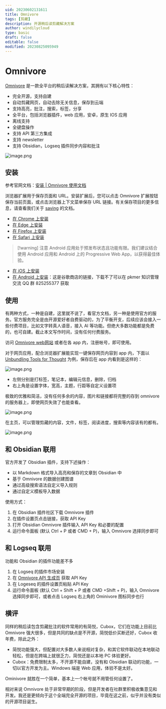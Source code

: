 ```yaml
---
uid: 20230602131611
title: Omnivore
tags: [剪藏]
description: 开源稍后读剪藏解决方案 
author: windilycloud
type: basic
draft: false
editable: false
modified: 20230825095949
---
```


# Omnivore

[Omnivore](https://github.com/omnivore-app/omnivore) 是一款全平台的稍后读解决方案，其拥有以下核心特性：

- 完全开源，支持自建
- 自动剪藏网页，自动去除无关信息，保存到云端
- 支持高亮，批注，搜索，标签，分享
- 全平台，包括浏览器插件，web 应用，安卓，原生 IOS 应用
- 离线支持
- 全键盘操作
- 支持 API 第三方集成
- 支持 newsletter
- 支持 Obsidian，Logseq 插件同步内容和批注

![image.png](https://cdn.pkmer.cn/images/20230602174423.png!pkmer)

## 安装

参考官网文档：[安装 | Omnivore 使用文档](https://docs.omnivore.app/zh/using/install.html)

浏览器扩展用于保存页面和 URL。安装扩展后，您可以点击 Omnivore 扩展按钮保存当前页面，或点击浏览器上下文菜单保存 URL 链接。有关保存项目的更多信息，请查看我们关于 [saving](https://docs.omnivore.app/zh/using/saving.html) 的文档。

- [在 Chrome 上安装](https://omnivore.app/install/chrome)
- [在 Edge 上安装](https://omnivore.app/install/edge)
- [在 Firefox 上安装](https://omnivore.app/install/firefox)
- [在 Safari 上安装](https://omnivore.app/install/safari)

> [!warning] 注意
> Android 应用处于预发布状态且功能有限。我们建议结合使用 Android 应用和 Android 上的 Progressive Web App，以获得最佳体验。

- [在 iOS 上安装](https://omnivore.app/install/ios)
- [在 Android 上安装](https://omnivore.app/install/android)：这是谷歌商店的链接，下载不了可以在 pkmer 知识管理交流 QQ 群 825255377 获取

## 使用

有两种方式，一种是自建，这里就不说了，看官方文档，另一种是使用官方的服务。官方服务完全是由开源爱好者自费驱动的，为了平衡开支，后续应该会接入一些付费项目，比如文字转真人语音，接入 AI 等功能。但绝大多数功能都是免费的，也可自建。截止本文写作时间，没有任何付费服务。

访问 [Omnivore web网站](https://omnivore.app/) 或者在各 app 内，注册帐号，即可使用。

对于网页应用，配合浏览器扩展能实现一键保存网页内容到 app 内，下面以 [Unbundling Tools for Thought](https://borretti.me/article/unbundling-tools-for-thought) 为例，保存后在 app 内看到是这样的：

![image.png](https://cdn.pkmer.cn/images/20230603204205.png!pkmer)

- 左侧分别是打标签，笔记本，编辑元信息，删除，归档
- 右上角是设置字体，宽高，主题，行距等自定义设置项

极致的优雅和简洁，没有任何多余的内容，图片和链接都将完整的存到 omnivore 的服务器上，即使网页失效了也能查看。

![image.png](https://cdn.pkmer.cn/images/20230603204513.png!pkmer)

在主页，可以管理剪藏的内容，文件，标签，阅读进度，搜索等内容该有的都有。

![image.png](https://cdn.pkmer.cn/images/20230603204810.png!pkmer)

## 和 Obsidian 联用

官方开发了 Obsidian 插件，支持下述操作：

- 以 Markdown 格式导入高亮和保存的文章到 Obsidian 中
- 基于 Omnivore 的数据创建图谱
- 通过高级搜索语法自定义导入规则
- 通过自定义模板导入数据

使用方式：

1. 在 Obsidian 插件社区下载 Omnivore 插件
2. 在插件设置页点击链接，获取 API Key
3. 打开 Obsidian Omnivore 插件输入 API Key 和必要的配置
4. 运行命令面板 (默认 Ctrl + P 或者 CMD + P)，输入 Omnivore 选择同步即可

## 和 Logseq 联用

功能和 Obsidian 的插件功能差不多

1. 在 Logseq 的插件市场安装
2. 在 [Omnivore API 生成页](https://omnivore.app/settings/api) 获取 API Key
3. 在 Logeseq 的插件设置页粘贴 API Key
4. 运行命令面板 (默认 Ctrl + Shift + P 或者 CMD +Shift + P)，输入 Omnivore 选择同步即可，或者点击 Logseq 右上角的 Ominivore 图标同步也行

## 横评

同样的稍后读包含剪藏批注的软件常用的有简悦，Cubox，它们在功能上目前比 Omnivore 强大很多，但是共同的缺点是不开源，简悦低价买断还好，Cubox 收年费，除此之外：

- 简悦功能强大，但配置对大多数人来说相对复杂，和其它软件联动在本地联动轻松，但是在跨端上就很乏力，简悦还是以本地 PC 体验更好。
- Cubox：免费限制太多，不开源不能自建，没有和 Obsidian 联动的功能，一切以官方开发为主。Windows 端是 Web 应用，体验不是太好。

Ominivore 就胜在一个简单，基本上一个帐号就不用管任何设置了。

相对来说 Omnivore 处于非常早期的阶段，但是开发者在社群里积极收集意见和开发。我还是更倾向于这个全端完全开源的项目，毕竟在这之前，似乎并没有类似的开源项目诞生。
